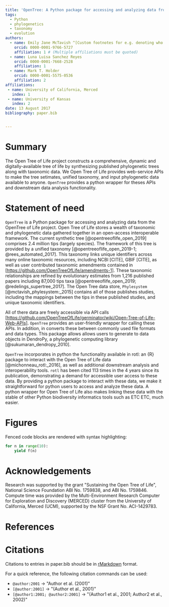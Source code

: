 ```yaml
---
title: 'OpenTree: A Python package for accessing and analyzing data from the Open Tree of Life'
tags:
  - Python
  - phylogenetics
  - taxonomy
  - evolution
authors:
  - name: Emily Jane McTavish ^[Custom footnotes for e.g. denoting who the corresspoinding author is can be included like this.]
    orcid: 0000-0001-9766-5727
    affiliation: 1 # (Multiple affiliations must be quoted)
  - name: Luna Luisa Sanchez Reyes
    orcid: 0000-0001-7668-2528
    affiliation: 1
  - name: Mark T. Holder
    orcid: 0000-0001-5575-0536
    affiliation: 2
affiliations:
 - name: University of California, Merced
   index: 1
 - name: University of Kansas
   index: 2
date: 13 August 2017
bibliography: paper.bib


---
```


# Summary

The Open Tree of Life project constructs a comprehensive, dynamic and digitally-available tree of life by synthesizing published phylogenetic trees along with taxonomic data.
We Open Tree of Life provides web-service APIs to make the tree setimates, unified taxonomy, and input phylogenetic data available to anyone.
`OpenTree` provides a python wrapper for theses APIs and downstream data analysis functionality.


# Statement of need

`OpenTree` is a Python package for accessing and analyzing data from the OpenTree of Life project.
Open Tree of Life stores a wealth of taxonomic and phylogenetic data gathered together in an open-access interoperable framework.
The current synthetic tree [@opentreeoflife_open_2019] comprises 2.4 million tips (largely species).
The framework of this tree is provided by a unified taxonomy [@opentreeoflife_open_2019-1; @rees_automated_2017].
This taxonomy links unique identifiers across many online taxonomic resources, including NCBI [CITE], GBIF [CITE], as well as user contributed taxonomic amendments contained in [https://github.com/OpenTreeOfLife/amendments-1].
These taxonomic relationships are refined by evolutionary estimates from 	1,216 published papers including 87,000 tips taxa [@opentreeoflife_open_2019; @redelings_supertree_2017].
The Open Tree data store, `Phylesystem` [@mctavish_phylesystem:_2015] contains all of those publishes studies, including the mappings between the tips in these published studies, and unique taxonomic identifiers.

All of there data are freely accessible via API calls [https://github.com/OpenTreeOfLife/germinator/wiki/Open-Tree-of-Life-Web-APIs].
`OpenTree` provides an user-friendly wrapper for calling these APIs.
In addition, in converts these between commonly used file formats and data types.
This package allows allows users to generate to data objects in DendroPy, a phylogenetic computing library [@sukumaran_dendropy_2010].


`OpenTree` incorporates in python the functionality available in rotl: an {R} package to interact with the Open Tree of Life data [@michonneau_rotl:_2016], as well as additional downstream analysis and interoperability tools.
`rotl` has been cited 113 times in the 4 years since its publication, demonstrating a demand for accessible user access to these data.
By providing a python package to interact with these data, we make it straightforward for python users to access and analyze these data.
A python wrapper for Open Tree of Life also makes linking these data with the stable of other Python biodiversity informatics tools such as ETC ETC, much easier.



# Figures



Fenced code blocks are rendered with syntax highlighting:
```python
for n in range(10):
    yield f(n)
```

# Acknowledgements

Research was supported by the grant "Sustaining the Open Tree of Life", National Science Foundation ABI No. 1759838, and ABI No. 1759846.
Compute time was provided by the Multi-Environment Research Computer for Exploration and Discovery (MERCED) cluster from the University of California, Merced (UCM), supported by the NSF Grant No. ACI-1429783.


# References



# Citations

Citations to entries in paper.bib should be in
[rMarkdown](http://rmarkdown.rstudio.com/authoring_bibliographies_and_citations.html)
format.


For a quick reference, the following citation commands can be used:
- `@author:2001`  ->  "Author et al. (2001)"
- `[@author:2001]` -> "(Author et al., 2001)"
- `[@author1:2001; @author2:2001]` -> "(Author1 et al., 2001; Author2 et al., 2002)"
